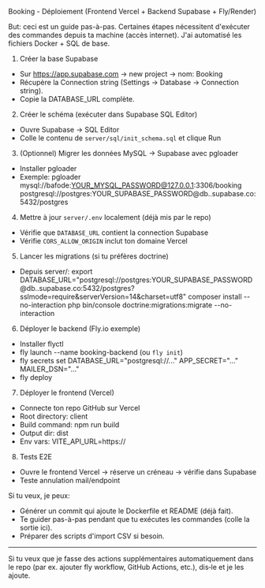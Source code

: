 Booking - Déploiement (Frontend Vercel + Backend Supabase + Fly/Render)

But: ceci est un guide pas-à-pas. Certaines étapes nécessitent d'exécuter des commandes depuis ta machine (accès internet). J'ai automatisé les fichiers Docker + SQL de base.

1) Créer la base Supabase
- Sur https://app.supabase.com -> new project -> nom: Booking
- Récupère la Connection string (Settings -> Database -> Connection string).
- Copie la DATABASE_URL complète.

2) Créer le schéma (exécuter dans Supabase SQL Editor)
- Ouvre Supabase -> SQL Editor
- Colle le contenu de `server/sql/init_schema.sql` et clique Run

3) (Optionnel) Migrer les données MySQL -> Supabase avec pgloader
- Installer pgloader
- Exemple:
  pgloader mysql://bafode:YOUR_MYSQL_PASSWORD@127.0.0.1:3306/booking \
    postgresql://postgres:YOUR_SUPABASE_PASSWORD@db.<REF>.supabase.co:5432/postgres

4) Mettre à jour `server/.env` localement (déjà mis par le repo)
- Vérifie que `DATABASE_URL` contient la connection Supabase
- Vérifie `CORS_ALLOW_ORIGIN` inclut ton domaine Vercel

5) Lancer les migrations (si tu préfères doctrine)
- Depuis server/:
  export DATABASE_URL="postgresql://postgres:YOUR_SUPABASE_PASSWORD@db.<REF>.supabase.co:5432/postgres?sslmode=require&serverVersion=14&charset=utf8"
  composer install --no-interaction
  php bin/console doctrine:migrations:migrate --no-interaction

6) Déployer le backend (Fly.io exemple)
- Installer flyctl
- fly launch --name booking-backend (ou `fly init`)
- fly secrets set DATABASE_URL="postgresql://..." APP_SECRET="..." MAILER_DSN="..."
- fly deploy

7) Déployer le frontend (Vercel)
- Connecte ton repo GitHub sur Vercel
- Root directory: client
- Build command: npm run build
- Output dir: dist
- Env vars: VITE_API_URL=https://<ton-backend-public>

8) Tests E2E
- Ouvre le frontend Vercel -> réserve un créneau -> vérifie dans Supabase
- Teste annulation mail/endpoint

Si tu veux, je peux:
- Générer un commit qui ajoute le Dockerfile et README (déjà fait).
- Te guider pas-à-pas pendant que tu exécutes les commandes (colle la sortie ici).
- Préparer des scripts d'import CSV si besoin.

---

Si tu veux que je fasse des actions supplémentaires automatiquement dans le repo (par ex. ajouter fly workflow, GitHub Actions, etc.), dis‑le et je les ajoute.
